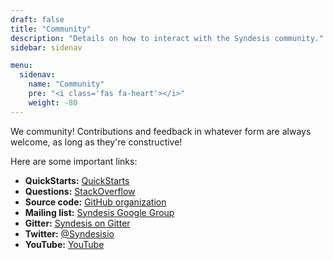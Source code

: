 ```yaml
---
draft: false
title: "Community"
description: "Details on how to interact with the Syndesis community."
sidebar: sidenav

menu:
  sidenav:
    name: "Community"
    pre: "<i class='fas fa-heart'></i>"
    weight: -80
---
```


We <i class="fa fa-heart text-danger"></i> community! Contributions and feedback in whatever form are always welcome, as long as they're constructive!

Here are some important links:

* **QuickStarts:** [QuickStarts](https://github.com/syndesisio/syndesis-quickstarts#syndesis-quickstarts)
* **Questions:** [StackOverflow](https://stackoverflow.com/questions/tagged/syndesis)
* **Source code:** [GitHub organization](https://github.com/syndesisio)
* **Mailing list:** [Syndesis Google Group](https://groups.google.com/forum/#!forum/syndesis)
* **Gitter:** [Syndesis on Gitter](https://gitter.im/syndesisio/community)
* **Twitter:** [@Syndesisio](https://twitter.com/syndesisio)
* **YouTube:** [YouTube](https://www.youtube.com/channel/UCuyV0y-rXhyfwkBH9riSK7w)
